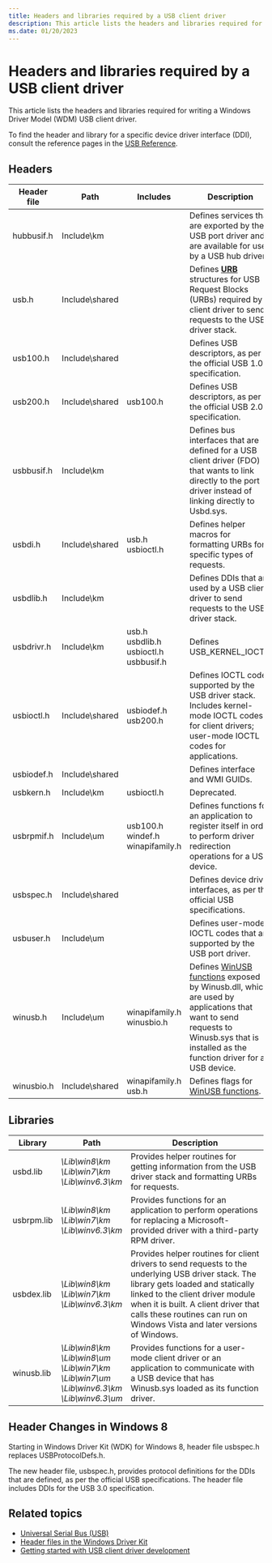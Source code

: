 ```yaml
---
title: Headers and libraries required by a USB client driver
description: This article lists the headers and libraries required for writing a Windows Driver Model (WDM) USB client driver.
ms.date: 01/20/2023
---
```


# Headers and libraries required by a USB client driver

This article lists the headers and libraries required for writing a Windows Driver Model (WDM) USB client driver.

To find the header and library for a specific device driver interface (DDI), consult the reference pages in the [USB Reference](/windows-hardware/drivers/ddi/_usbref/).

## Headers

| Header file | Path | Includes | Description |
|---|---|---|---|
| hubbusif.h | Include\km | | Defines services that are exported by the USB port driver and are available for use by a USB hub driver. |
| usb.h | Include\shared | | Defines **[URB](/windows-hardware/drivers/ddi/usb/ns-usb-_urb)** structures for USB Request Blocks (URBs) required by a client driver to send requests to the USB driver stack. |
| usb100.h | Include\shared | | Defines USB descriptors, as per the official USB 1.0 specification. |
| usb200.h | Include\shared | usb100.h | Defines USB descriptors, as per the official USB 2.0 specification. |
| usbbusif.h | Include\km | | Defines bus interfaces that are defined for a USB client driver (FDO) that wants to link directly to the port driver instead of linking directly to Usbd.sys. |
| usbdi.h | Include\shared | usb.h</br>usbioctl.h | Defines helper macros for formatting URBs for specific types of requests. |
| usbdlib.h | Include\km | | Defines DDIs that are used by a USB client driver to send requests to the USB driver stack. |
| usbdrivr.h | Include\km | usb.h</br>usbdlib.h</br>usbioctl.h</br>usbbusif.h | Defines USB_KERNEL_IOCTL. |
| usbioctl.h | Include\shared | usbiodef.h</br>usb200.h | Defines IOCTL codes supported by the USB driver stack. Includes kernel-mode IOCTL codes for client drivers; user-mode IOCTL codes for applications. |
| usbiodef.h | Include\shared | | Defines interface and WMI GUIDs. |
| usbkern.h | Include\km | usbioctl.h | Deprecated. |
| usbrpmif.h | Include\um | usb100.h</br>windef.h</br>winapifamily.h | Defines functions for an application to register itself in order to perform driver redirection operations for a USB device. |
| usbspec.h | Include\shared | | Defines device driver interfaces, as per the official USB specifications. |
| usbuser.h | Include\um | | Defines user-mode IOCTL codes that are supported by the USB port driver. |
| winusb.h | Include\um | winapifamily.h</br>winusbio.h | Defines [WinUSB functions](/windows/win32/api/winusb/#functions) exposed by Winusb.dll, which are used by applications that want to send requests to Winusb.sys that is installed as the function driver for a USB device. |
| winusbio.h | Include\shared | winapifamily.h</br>usb.h | Defines flags for [WinUSB functions](/windows/win32/api/winusb/#functions). |

## Libraries

| Library | Path | Description |
|---|---|---|
| usbd.lib | *\Lib\win8\km*</br>*\Lib\win7\km*</br>*\Lib\winv6.3\km* | Provides helper routines for getting information from the USB driver stack and formatting URBs for requests. |
| usbrpm.lib | *\Lib\win8\km*</br>*\Lib\win7\km*</br>*\Lib\winv6.3\km* | Provides functions for an application to perform operations for replacing a Microsoft-provided driver with a third-party RPM driver. |
| usbdex.lib | *\Lib\win8\km*</br>*\Lib\win7\km*</br>*\Lib\winv6.3\km* | Provides helper routines for client drivers to send requests to the underlying USB driver stack. The library gets loaded and statically linked to the client driver module when it is built. A client driver that calls these routines can run on Windows Vista and later versions of Windows. |
| winusb.lib | *\Lib\win8\km*</br>*\Lib\win8\um*</br>*\Lib\win7\km*</br>*\Lib\win7\um*</br>*\Lib\winv6.3\km*</br>*\Lib\winv6.3\um* | Provides functions for a user-mode client driver or an application to communicate with a USB device that has Winusb.sys loaded as its function driver. |

## Header Changes in Windows 8

Starting in Windows Driver Kit (WDK) for Windows 8, header file usbspec.h replaces USBProtocolDefs.h.

The new header file, usbspec.h, provides protocol definitions for the DDIs that are defined, as per the official USB specifications. The header file includes DDIs for the USB 3.0 specification.

## Related topics

- [Universal Serial Bus (USB)](../index.yml)
- [Header files in the Windows Driver Kit](../gettingstarted/header-files-in-the-windows-driver-kit.md)
- [Getting started with USB client driver development](getting-started-with-usb-client-driver-development.md)
